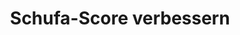 ---
layout: topic
style_id: topic
title: Schufa-Score verbessern
description: Erfolgreich Schufa-Einträge löschen und den Schufa-Score verbessern. AdvoAdvice Anwälte haben bereits mehr als 5000 Schufa-Einträge erfolgreich gelöscht.
header_titel: Schufa-Einträge löschen und Score verbessern
header_image: /uploads/theme-schufa1.jpg
erfolge: 
  - zahl: 333+
    text: glückliche Mandanten
  - zahl: 5000+
    text: Einträge gelöscht
  - zahl: 10,4
    text: durchschnittlich besserer Score
intro_titel: Nicht sicher, was auf Sie zutrifft?
intro_text: Erhalten Sie eine erste Empfehlung zu Ihrer Situation jetzt sofort mit unserem kostenlosen Selb-check
intro_link_text: Zum SchuFa Selbst-Check
intro_link: /schufa-beratung
abschnitte:
  - abschnitt_template: weiss_bild_links
    link: negativ-eintrag-loeschen3
    titel: Negativeintrag löschen
    text_markdown: "Die meisten in Deutschland lebenden Menschen registrieren früher oder später, dass es die Schufa Holding AG (auch bekannt als Schutzgemeinschaft für die allgemeine Kreditsicherung, oder wie hier fortan: SCHUFA) und andere Wirtschaftsauskunfteien wie z.B. die infoscore Consumer Data GmbH oder die Creditreform Boniversum GmbH gibt. Das dahinterstehende Konzept dieser Unternehmen ist so simpel wie weitreichend:"
    image: /uploads/auto-2679743-640-1.jpg
  - abschnitt_template: box_hell
    link: negativ-eintrag-loeschen
    titel: Negativeintrag löschen
    text_markdown: "Die meisten in Deutschland lebenden Menschen registrieren früher oder später, dass es die Schufa Holding AG (auch bekannt als Schutzgemeinschaft für die allgemeine Kreditsicherung, oder wie hier fortan: SCHUFA) und andere Wirtschaftsauskunfteien wie z.B. die infoscore Consumer Data GmbH oder die Creditreform Boniversum GmbH gibt. Das dahinterstehende Konzept dieser Unternehmen ist so simpel wie weitreichend:"
    image: /uploads/auto-2679743-640-1.jpg
  - abschnitt_template: box_dunkel
    link: negativ-eintrag-loeschen2
    titel: Negativeintrag löschen
    text_markdown: "Die meisten in Deutschland lebenden Menschen registrieren früher oder später, dass es die Schufa Holding AG (auch bekannt als Schutzgemeinschaft für die allgemeine Kreditsicherung, oder wie hier fortan: SCHUFA) und andere Wirtschaftsauskunfteien wie z.B. die infoscore Consumer Data GmbH oder die Creditreform Boniversum GmbH gibt. Das dahinterstehende Konzept dieser Unternehmen ist so simpel wie weitreichend:"
    image: /uploads/auto-2679743-640-1.jpg
---